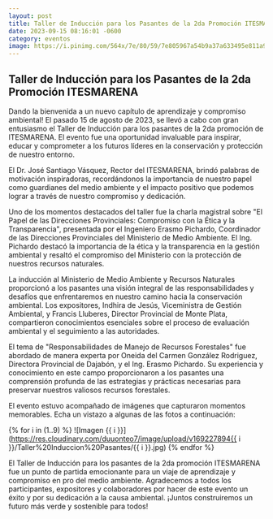 ```yaml
---
layout: post
title: Taller de Inducción para los Pasantes de la 2da Promoción ITESMARENA
date: 2023-09-15 08:16:01 -0600
category: eventos
image: https://i.pinimg.com/564x/7e/80/59/7e805967a54b9a37a633495e811a9781.jpg
---
```

## Taller de Inducción para los Pasantes de la 2da Promoción ITESMARENA

Dando la bienvenida a un nuevo capítulo de aprendizaje y compromiso ambiental! El pasado 15 de agosto de 2023, se llevó a cabo con gran entusiasmo el Taller de Inducción para los pasantes de la 2da promoción de ITESMARENA. El evento fue una oportunidad invaluable para inspirar, educar y comprometer a los futuros líderes en la conservación y protección de nuestro entorno.

El Dr. José Santiago Vásquez, Rector del ITESMARENA, brindó palabras de motivación inspiradoras, recordándonos la importancia de nuestro papel como guardianes del medio ambiente y el impacto positivo que podemos lograr a través de nuestro compromiso y dedicación.

Uno de los momentos destacados del taller fue la charla magistral sobre "El Papel de las Direcciones Provinciales: Compromiso con la Ética y la Transparencia", presentada por el Ingeniero Erasmo Pichardo, Coordinador de las Direcciones Provinciales del Ministerio de Medio Ambiente. El Ing. Pichardo destacó la importancia de la ética y la transparencia en la gestión ambiental y resaltó el compromiso del Ministerio con la protección de nuestros recursos naturales.

La inducción al Ministerio de Medio Ambiente y Recursos Naturales proporcionó a los pasantes una visión integral de las responsabilidades y desafíos que enfrentaremos en nuestro camino hacia la conservación ambiental. Los expositores, Indhira de Jesús, Viceministra de Gestión Ambiental, y Francis Lluberes, Director Provincial de Monte Plata, compartieron conocimientos esenciales sobre el proceso de evaluación ambiental y el seguimiento a las autoridades.

El tema de "Responsabilidades de Manejo de Recursos Forestales" fue abordado de manera experta por Oneida del Carmen González Rodriguez, Directora Provincial de Dajabón, y el Ing. Erasmo Pichardo. Su experiencia y conocimiento en este campo proporcionaron a los pasantes una comprensión profunda de las estrategias y prácticas necesarias para preservar nuestros valiosos recursos forestales.

El evento estuvo acompañado de imágenes que capturaron momentos memorables. Echa un vistazo a algunas de las fotos a continuación:

{% for i in (1..9) %}
![Imagen {{ i }}](https://res.cloudinary.com/duuonteo7/image/upload/v169227894{{ i }}/Taller%20Induccion%20Pasantes/{{ i }}.jpg)
{% endfor %}

El Taller de Inducción para los pasantes de la 2da promoción ITESMARENA fue un punto de partida emocionante para un viaje de aprendizaje y compromiso en pro del medio ambiente. Agradecemos a todos los participantes, expositores y colaboradores por hacer de este evento un éxito y por su dedicación a la causa ambiental. ¡Juntos construiremos un futuro más verde y sostenible para todos!
